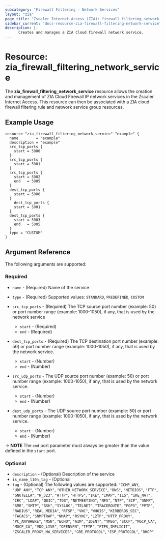 ```yaml
---
subcategory: "Firewall Filtering - Network Services"
layout: "zia"
page_title: "Zscaler Internet Access (ZIA): firewall_filtering_network_service"
sidebar_current: "docs-resource-zia-firewall-filtering-network-service"
description: |-
      Creates and manages a ZIA Cloud firewall network service.
---
```


# Resource: zia_firewall_filtering_network_service

The **zia_firewall_filtering_network_service** resource allows the creation and management of ZIA Cloud Firewall IP network services in the Zscaler Internet Access. This resource can then be associated with a ZIA cloud firewall filtering rule and network service group resources.

## Example Usage

```hcl
resource "zia_firewall_filtering_network_service" "example" {
  name        = "example"
  description = "example"
  src_tcp_ports {
    start = 5000
  }
  src_tcp_ports {
    start = 5001
  }
  src_tcp_ports {
    start = 5002
    end   = 5005
  }
  dest_tcp_ports {
    start = 5000
  }
    dest_tcp_ports {
    start = 5001
  }
  dest_tcp_ports {
    start = 5003
    end   = 5005
  }
  type = "CUSTOM"
}
```

## Argument Reference

The following arguments are supported:

### Required

* `name` - (Required) Name of the service
* `type` - (Required) Supported values: `STANDARD`, `PREDEFINED`, `CUSTOM`

* `src_tcp_ports` - (Required) The TCP source port number (example: 50) or port number range (example: 1000-1050), if any, that is used by the network service
  * `start` - (Required)
  * `end` - (Required)
* `dest_tcp_ports` - (Required) The TCP destination port number (example: 50) or port number range (example: 1000-1050), if any, that is used by the network service.
  * `start` - (Number)
  * `end` - (Number)
* `src_udp_ports` - The UDP source port number (example: 50) or port number range (example: 1000-1050), if any, that is used by the network service.
  * `start` - (Number)
  * `end` - (Number)
* `dest_udp_ports` - The UDP source port number (example: 50) or port number range (example: 1000-1050), if any, that is used by the network service.
  * `start` - (Number)
  * `end` - (Number)

-> **NOTE** The `end` port parameter must always be greater than the value defined in the `start` port.

### Optional

* `description` - (Optional) Description of the service
* `is_name_l10n_tag` - (Optional
* `tag` - (Optional) The following values are supported: `"ICMP_ANY`, `"UDP_ANY"`, `"TCP_ANY"`, `"OTHER_NETWORK_SERVICE"`, `"DNS"`, `"NETBIOS"`, `"FTP"`, `"GNUTELLA"`, `"H_323"`, `"HTTP"`, `"HTTPS"`, `"IKE"`, `"IMAP"`, `"ILS"`, `"IKE_NAT"`, `"IRC"`, `"LDAP"`, `"QUIC"`, `"TDS"`, `"NETMEETING"`, `"NFS"`, `"NTP"`, `"SIP"`, `"SNMP"`, `"SMB"`, `"SMTP"`, `"SSH"`, `"SYSLOG"`, `"TELNET"`, `"TRACEROUTE"`, `"POP3"`, `"PPTP"`, `"RADIUS"`, `"REAL_MEDIA"`, `"RTSP"`, `"VNC"`, `"WHOIS"`, `"KERBEROS_SEC"`, `"TACACS"`, `"SNMPTRAP"`, `"NMAP"`, `"RSYNC"`, `"L2TP"`, `"HTTP_PROXY"`, `"PC_ANYWHERE"`, `"MSN"`, `"ECHO"`, `"AIM"`, `"IDENT"`, `"YMSG"`, `"SCCP"`, `"MGCP_UA"`, `"MGCP_CA"`, `"VDO_LIVE"`, `"OPENVPN"`, `"TFTP"`, `"FTPS_IMPLICIT"`, `"ZSCALER_PROXY_NW_SERVICES"`, `"GRE_PROTOCOL"`, `"ESP_PROTOCOL"`, `"DHCP"`
